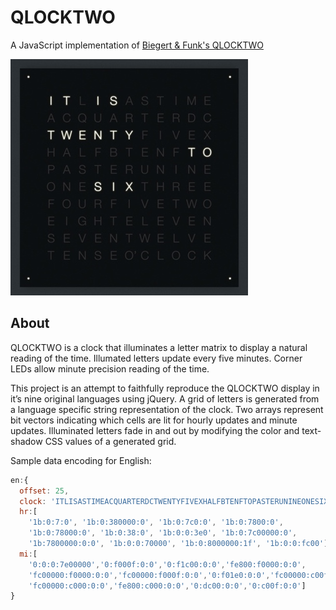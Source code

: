 QLOCKTWO
========

A JavaScript implementation of [Biegert &amp; Funk's QLOCKTWO](http://www.qlocktwo.com)

![Preview](/screenshots/preview.jpg)

About
-----

QLOCKTWO is a clock that illuminates a letter matrix to display a natural reading of the time. Illumated letters update every five minutes. Corner LEDs allow minute precision reading of the time.

This project is an attempt to faithfully reproduce the QLOCKTWO display in it’s nine original languages using jQuery. A grid of letters is generated from a language specific string representation of the clock. Two arrays represent bit vectors indicating which cells are lit for hourly updates and minute updates. Illuminated letters fade in and out by modifying the color and text-shadow CSS values of a generated grid.


Sample data encoding for English:

```javascript
en:{
  offset: 25,
  clock: 'ITLISASTIMEACQUARTERDCTWENTYFIVEXHALFBTENFTOPASTERUNINEONESIXTHREEFOURFIVETWOEIGHTELEVENSEVENTWELVETENSEoCLOCK',
  hr:[
    '1b:0:7:0', '1b:0:380000:0', '1b:0:7c0:0', '1b:0:7800:0',
    '1b:0:78000:0', '1b:0:38:0', '1b:0:0:3e0', '1b:0:7c00000:0',
    '1b:7800000:0:0', '1b:0:0:70000', '1b:0:8000000:1f', '1b:0:0:fc00'],
  mi:[
    '0:0:0:7e00000','0:f000f:0:0','0:f1c00:0:0','fe800:f0000:0:0',
    'fc00000:f0000:0:0','fc00000:f000f:0:0','0:f01e0:0:0','fc00000:c00f:0:0',
    'fc00000:c000:0:0','fe800:c000:0:0','0:dc00:0:0','0:c00f:0:0']
}
```